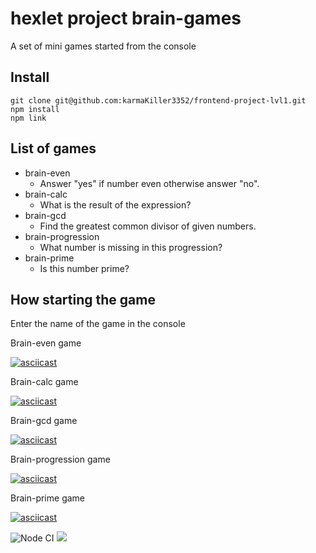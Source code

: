 # hexlet project brain-games

A set of mini games started from the console

## Install

```
git clone git@github.com:karmaKiller3352/frontend-project-lvl1.git
npm install
npm link
```

## List of games
* brain-even
  * Answer "yes" if number even otherwise answer "no".
* brain-calc
  * What is the result of the expression?
* brain-gcd
  * Find the greatest common divisor of given numbers.
* brain-progression
  * What number is missing in this progression?
* brain-prime
  * Is this number prime?

## How starting the game
Enter the name of the game in the console



Brain-even game

[![asciicast](https://asciinema.org/a/AczM5kKHsoA46EiRsM9qKde8R.svg)](https://asciinema.org/a/AczM5kKHsoA46EiRsM9qKde8R)

Brain-calc game

[![asciicast](https://asciinema.org/a/H0Kf5NBDfZ95BMjkNqAEPRznZ.svg)](https://asciinema.org/a/H0Kf5NBDfZ95BMjkNqAEPRznZ)

Brain-gcd game

[![asciicast](https://asciinema.org/a/knixWvh5QajvtBMn6LRvxKlOz.svg)](https://asciinema.org/a/knixWvh5QajvtBMn6LRvxKlOz)

Brain-progression game

[![asciicast](https://asciinema.org/a/PAwX83DjkWI45s75GRK1ot3s9.svg)](https://asciinema.org/a/PAwX83DjkWI45s75GRK1ot3s9)

Brain-prime game

[![asciicast](https://asciinema.org/a/euSCeaprAUiSfAOLF5Jb3RTX3.svg)](https://asciinema.org/a/euSCeaprAUiSfAOLF5Jb3RTX3)

![Node CI](https://github.com/karmaKiller3352/frontend-project-lvl1/workflows/Node%20CI/badge.svg?event=push)
<a href="https://codeclimate.com/github/karmaKiller3352/frontend-project-lvl1/maintainability"><img src="https://api.codeclimate.com/v1/badges/344eb22b820630bb0c5f/maintainability" /></a>